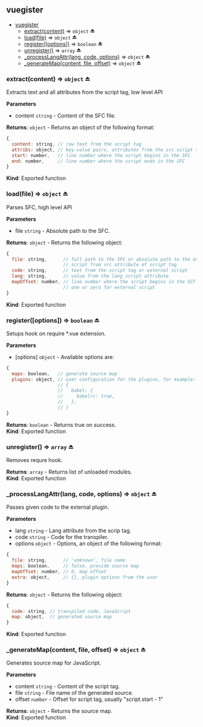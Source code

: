 <a name="module_vuegister"></a>

## vuegister

* [vuegister](#module_vuegister)
    * [extract(content)](#exp_module_vuegister--extract) ⇒ <code>object</code> ⏏
    * [load(file)](#exp_module_vuegister--load) ⇒ <code>object</code> ⏏
    * [register([options])](#exp_module_vuegister--register) ⇒ <code>boolean</code> ⏏
    * [unregister()](#exp_module_vuegister--unregister) ⇒ <code>array</code> ⏏
    * [_processLangAttr(lang, code, options)](#exp_module_vuegister--_processLangAttr) ⇒ <code>object</code> ⏏
    * [_generateMap(content, file, offset)](#exp_module_vuegister--_generateMap) ⇒ <code>object</code> ⏏

<a name="exp_module_vuegister--extract"></a>

### extract(content) ⇒ <code>object</code> ⏏
Extracts text and all attributes from the script tag, low level API

**Parameters**

- content <code>string</code> - Content of the SFC file.

**Returns**: <code>object</code> - Returns an object of the following format:
```js
{
  content: string, // raw text from the script tag
  attribs: object, // key-value pairs, attributes from the src script tag
  start: number,   // line number where the script begins in the SFC
  end: number,     // line number where the script ends in the SFC
}
```  
**Kind**: Exported function  
<a name="exp_module_vuegister--load"></a>

### load(file) ⇒ <code>object</code> ⏏
Parses SFC, high level API

**Parameters**

- file <code>string</code> - Absolute path to the SFC.

**Returns**: <code>object</code> - Returns the following object:
```js
{
  file: string,      // full path to the SFC or absolute path to the external
                     // script from src attribute of script tag
  code: string,      // text from the script tag or external script
  lang: string,      // value from the lang script attribute
  mapOffset: number, // line number where the script begins in the SCF minus
                     // one or zero for external script
}
```  
**Kind**: Exported function  
<a name="exp_module_vuegister--register"></a>

### register([options]) ⇒ <code>boolean</code> ⏏
Setups hook on require *.vue extension.

**Parameters**

- [options] <code>object</code> - Available options are:
```js
{
  maps: boolean,   // generate source map
  plugins: object, // user configuration for the plugins, for example:
                   // {
                   //   babel: {
                   //     babelrc: true,
                   //   },
                   // }
}
```

**Returns**: <code>boolean</code> - Returns true on success.  
**Kind**: Exported function  
<a name="exp_module_vuegister--unregister"></a>

### unregister() ⇒ <code>array</code> ⏏
Removes requre hook.

**Returns**: <code>array</code> - Returns list of unloaded modules.  
**Kind**: Exported function  
<a name="exp_module_vuegister--_processLangAttr"></a>

### _processLangAttr(lang, code, options) ⇒ <code>object</code> ⏏
Passes given code to the external plugin.

**Parameters**

- lang <code>string</code> - Lang attribute from the scrip tag.
- code <code>string</code> - Code for the transpiler.
- options <code>object</code> - Options, an object of the following format:
```js
{
  file: string,      // 'unknown', file name
  maps: boolean,     // false, provide source map
  mapOffset: number, // 0, map offset
  extra: object,     // {}, plugin options from the user
}
```

**Returns**: <code>object</code> - Returns the following object:
```js
{
  code: string, // transpiled code, JavaScript
  map: object,  // generated source map
}
```  
**Kind**: Exported function  
<a name="exp_module_vuegister--_generateMap"></a>

### _generateMap(content, file, offset) ⇒ <code>object</code> ⏏
Generates source map for JavaScript.

**Parameters**

- content <code>string</code> - Content of the script tag.
- file <code>string</code> - File name of the generated source.
- offset <code>number</code> - Offset for script tag, usually "script.start - 1"

**Returns**: <code>object</code> - Returns the source map.  
**Kind**: Exported function  
